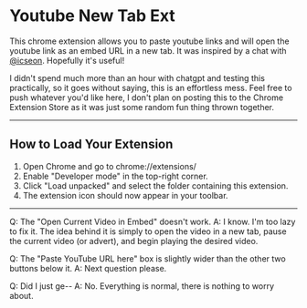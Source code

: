 # Youtube New Tab Ext

This chrome extension allows you to paste youtube links and will open the youtube link as an embed URL in a new tab. It was inspired by a chat with [@icseon](https://github.com/icseon). Hopefully it's useful!

I didn't spend much more than an hour with chatgpt and testing this practically, so it goes without saying, this is an effortless mess. Feel free to push whatever you'd like here, I don't plan on posting this to the Chrome Extension Store as it was just some random fun thing thrown together.

---

## How to Load Your Extension
1. Open Chrome and go to chrome://extensions/
1. Enable "Developer mode" in the top-right corner.
1. Click "Load unpacked" and select the folder containing this extension.
1. The extension icon should now appear in your toolbar.

---

Q: The "Open Current Video in Embed" doesn't work.
A: I know. I'm too lazy to fix it. The idea behind it is simply to open the video in a new tab, pause the current video (or advert), and begin playing the desired video.

Q: The "Paste YouTube URL here" box is slightly wider than the other two buttons below it.
A: Next question please.

Q: Did I just ge--
A: No. Everything is normal, there is nothing to worry about.